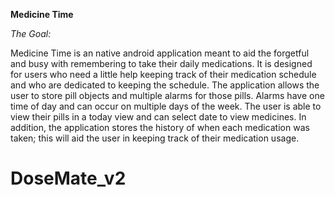 **Medicine Time**

_The Goal:_

Medicine Time is an native android application
meant to aid the forgetful and busy with remembering to take their daily medications.
It is designed for users who need a little help keeping track of their medication schedule and who are dedicated to keeping the schedule.
The application allows the user to store pill objects and multiple alarms for those pills.
Alarms have one time of day and can occur on multiple days of the week.
The user is able to view their pills in a today view and can select date to view medicines.
In addition, the application stores the history of when each medication was taken;
this will aid the user in keeping track of their medication usage.



# DoseMate_v2

